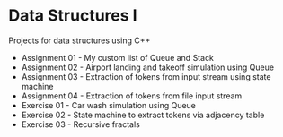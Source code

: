# Data Structures I

Projects for data structures using C++

* Assignment 01 - My custom list of Queue and Stack
* Assignment 02 - Airport landing and takeoff simulation using Queue
* Assignment 03 - Extraction of tokens from input stream using state machine
* Assignment 04 - Extraction of tokens from file input stream
* Exercise 01 - Car wash simulation using Queue
* Exercise 02 - State machine to extract tokens via adjacency table
* Exercise 03 - Recursive fractals